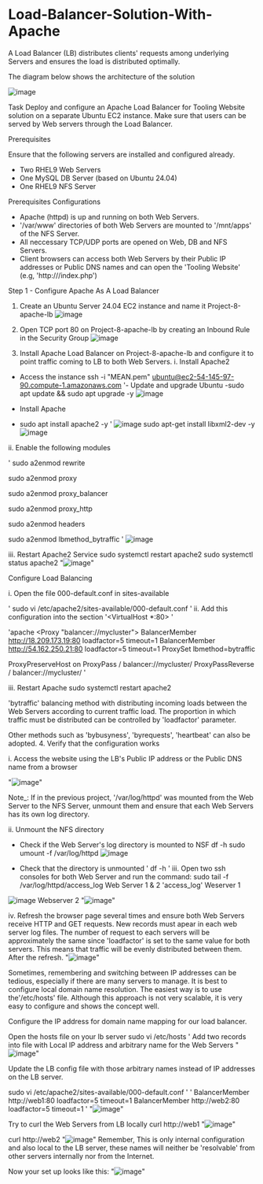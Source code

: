 # Load-Balancer-Solution-With-Apache

A Load Balancer (LB) distributes clients' requests among underlying Servers and ensures the load is distributed optimally.

The diagram below shows the architecture of the solution

![image](https://github.com/user-attachments/assets/a5821926-3702-4f6e-bbf2-1ce1db494f67)

Task
Deploy and configure an Apache Load Balancer for Tooling Website solution on a separate Ubuntu EC2 instance. Make sure that users can be served by Web servers through the Load Balancer.

 Prerequisites

Ensure that the following servers are installed and configured already.

- Two RHEL9 Web Servers
- One MySQL DB Server (based on Ubuntu 24.04)
- One RHEL9 NFS Server

 Prerequisites Configurations

- Apache (httpd) is up and running on both Web Servers.
- '/var/www' directories of both Web Servers are mounted to '/mnt/apps' of the NFS Server.
- All neccessary TCP/UDP ports are opened on Web, DB and NFS Servers.
- Client browsers can access both Web Servers by their Public IP addresses or Public DNS names and can open the 'Tooling Website' (e.g, 'http://<Public-IP-Address-or-Public-DNS-Name>/index.php')

 Step 1 - Configure Apache As A Load Balancer
 1. Create an Ubuntu Server 24.04 EC2 instance and name it Project-8-apache-lb
    ![image](https://github.com/user-attachments/assets/5a6a80e8-44e5-4505-a396-d28eb71a920d)

 3. Open TCP port 80 on Project-8-apache-lb by creating an Inbound Rule in the Security Group
    ![image](https://github.com/user-attachments/assets/adb258e4-705f-4224-b42f-85f6ec27140d)

 5. Install Apache Load Balancer on Project-8-apache-lb and configure it to point traffic coming to LB to both Web Servers.
 i. Install Apache2
- Access the instance
ssh -i "MEAN.pem" ubuntu@ec2-54-145-97-90.compute-1.amazonaws.com
'- Update and upgrade Ubuntu
-sudo apt update && sudo apt upgrade -y
![image](https://github.com/user-attachments/assets/4cb4eded-ac23-4073-9dd0-324a1ed9181a)

- Install Apache
- sudo apt install apache2 -y
'
![image](https://github.com/user-attachments/assets/112ea0b4-7d67-4920-ad52-52ed032c82a7)
sudo apt-get install libxml2-dev -y
![image](https://github.com/user-attachments/assets/88a14643-81a3-49bf-9aaf-dbcc64892c6a)

ii. Enable the following modules

'
sudo a2enmod rewrite

sudo a2enmod  proxy

sudo a2enmod  proxy_balancer

sudo a2enmod  proxy_http

sudo a2enmod  headers

sudo a2enmod  lbmethod_bytraffic
'
![image](https://github.com/user-attachments/assets/d14bd031-931a-4265-a298-0c20e5a2ed13)

iii. Restart Apache2 Service
sudo systemctl restart apache2
sudo systemctl status apache2
"![image](https://github.com/user-attachments/assets/9021eca3-0697-49d1-aeae-bb05ef1754dd)"


 Configure Load Balancing

 i. Open the file 000-default.conf in sites-available

'
sudo vi /etc/apache2/sites-available/000-default.conf
'
 ii. Add this configuration into the section '<VirtualHost *:80>  </VirtualHost>'

'apache
<Proxy "balancer://mycluster">
            BalancerMember http://18.209.173.19:80 loadfactor=5 timeout=1
           BalancerMember http://54.162.250.21:80 loadfactor=5 timeout=1
           ProxySet lbmethod=bytraffic
</Proxy>


ProxyPreserveHost on
ProxyPass / balancer://mycluster/
ProxyPassReverse / balancer://mycluster/
'


 iii. Restart Apache
sudo systemctl restart apache2

'bytraffic' balancing method with distributing incoming loads between the Web Servers according to current traffic load. The proportion in which traffic must be distributed can be controlled by 'loadfactor' parameter.

Other methods such as 'bybusyness', 'byrequests', 'heartbeat' can also be adopted.
4. Verify that the configuration works

 i. Access the website using the LB's Public IP address or the Public DNS name from a browser

"![image](https://github.com/user-attachments/assets/d6f5219f-89ca-465f-9196-6af7995f5c95)"

Note_: If in the previous project, '/var/log/httpd' was mounted from the Web Server to the NFS Server, unmount them and ensure that each Web Servers has its own log directory.

 ii. Unmount the NFS directory

- Check if the Web Server's log directory is mounted to NSF
df -h
sudo umount -f /var/log/httpd
![image](https://github.com/user-attachments/assets/0ea24421-5cca-47f4-b9b5-494ecf04a149)

- Check that the directory is unmounted
'
df -h
' iii. Open two ssh consoles for both Web Server and run the command:
sudo tail -f /var/log/httpd/access_log
Web Server 1 & 2 'access_log'
 Weserver 1

![image](https://github.com/user-attachments/assets/a5feee3c-e4d9-4956-967d-87bf4c968e30)
Webserver 2
"![image](https://github.com/user-attachments/assets/ac7d4d47-eeae-4450-ae61-def858b8e82b)"

 iv. Refresh the browser page several times and ensure both Web Servers receive HTTP and GET requests. New records must apear in each web server log files. The number of request to each servers will be approximately the same since 'loadfactor' is set to the same value for both servers. This means that traffic will be evenly distributed between them.
 After the refresh.
"![image](https://github.com/user-attachments/assets/f20e06c3-04d3-4b87-b2e5-5684838cfa98)"

Sometimes, remembering and switching between IP addresses can be tedious, especially if there are many servers to manage. It is best to configure local domain name resolution. The easiest way is to use the'/etc/hosts' file. Although this approach is not very scalable, it is very easy to configure and shows the concept well.

 Configure the IP address for domain name mapping for our load balancer.

 Open the hosts file on your lb server
sudo vi /etc/hosts
' Add two records into file with Local IP address and arbitrary name for the Web Servers
"![image](https://github.com/user-attachments/assets/9e5e4591-5d86-4c4f-b1f1-96ebcc85b054)"

 Update the LB config file with those arbitrary names instead of IP addresses on the LB server.

sudo vi /etc/apache2/sites-available/000-default.conf
'
'
BalancerMember http://web1:80 loadfactor=5 timeout=1
BalancerMember http://web2:80 loadfactor=5 timeout=1
'
"![image](https://github.com/user-attachments/assets/986d9b01-f210-4c1a-a29f-a37a3f31dd8f)"

 Try to curl the Web Servers from LB locally
curl http://web1
"![image](https://github.com/user-attachments/assets/8b4883b5-3179-4a80-8bac-af9a77c20375)"

curl http://web2
"![image](https://github.com/user-attachments/assets/4135da78-e38b-4388-84bc-1afac2e47282)"
Remember, This is only internal configuration and also local to the LB server, these names will neither be 'resolvable' from other servers internally nor from the Internet.
 
Now your set up looks like this:
"![image](https://github.com/user-attachments/assets/8b235db6-2b6a-4640-a7e5-813b4c3ab44b)"



